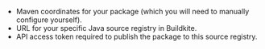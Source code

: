 - Maven coordinates for your package (which you will need to manually configure yourself).
- URL for your specific Java source registry in Buildkite.
- API access token required to publish the package to this source registry.
